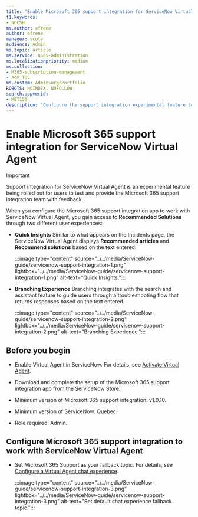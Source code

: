 ```yaml
---
title: "Enable Microsoft 365 support integration for ServiceNow Virtual Agent"
f1.keywords:
- NOCSH
ms.author: efrene
author: efrene
manager: scotv
audience: Admin
ms.topic: article
ms.service: o365-administration
ms.localizationpriority: medium
ms.collection:
- M365-subscription-management
- Adm_TOC
ms.custom: AdminSurgePortfolio
ROBOTS: NOINDEX, NOFOLLOW
search.appverid:
- MET150
description: "Configure the support integration experimental feature to test and provide the Microsoft 365 support integration team with feedback."
---
```


# Enable Microsoft 365 support integration for ServiceNow Virtual Agent

> [!IMPORTANT]
> Support integration for ServiceNow Virtual Agent is an experimental feature being rolled out for users to test and provide the Microsoft 365 support integration team with feedback.

When you configure the Microsoft 365 support integration app to work with ServiceNow Virtual Agent, you gain access to **Recommended Solutions** through two different user experiences:

- **Quick Insights** Similar to what appears on the Incidents page, the ServiceNow Virtual Agent displays **Recommended articles** and **Recommend solutions** based on the text entered.

    :::image type="content" source="../../media/ServiceNow-guide/servicenow-support-integration-1.png" lightbox="../../media/ServiceNow-guide/servicenow-support-integration-1.png" alt-text="Quick Insights.":::

- **Branching Experience** Branching integrates with the search and assistant feature to guide users through a troubleshooting flow that returns responses based on the text entered.

    :::image type="content" source="../../media/ServiceNow-guide/servicenow-support-integration-2.png" lightbox="../../media/ServiceNow-guide/servicenow-support-integration-2.png" alt-text="Branching Experience.":::

## Before you begin

- Enable Virtual Agent in ServiceNow. For details, see [Activate Virtual Agent](https://docs.servicenow.com/bundle/quebec-now-intelligence/page/administer/virtual-agent/task/activate-virtual-agent.html).

- Download and complete the setup of the Microsoft 365 support integration app from the ServiceNow Store.

- Minimum version of Microsoft 365 support integration: v1.0.10.

- Minimum version of ServiceNow: Quebec.

- Role required: Admin.

## Configure Microsoft 365 support integration to work with ServiceNow Virtual Agent

- Set Microsoft 365 Support as your fallback topic. For details, see [Configure a Virtual Agent chat experience](https://docs.servicenow.com/bundle/quebec-now-intelligence/page/administer/virtual-agent/task/configure-default-chat-experience.html).

    :::image type="content" source="../../media/ServiceNow-guide/servicenow-support-integration-3.png" lightbox="../../media/ServiceNow-guide/servicenow-support-integration-3.png" alt-text="Set default chat experience fallback topic.":::